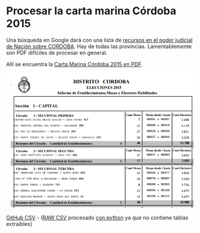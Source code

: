 # Procesar la carta marina Córdoba 2015

Una búsqueda en Google dará con una lista de [recursos en el poder judicial de Nación sobre CORDOBA](https://www.pjn.gov.ar/cne/secelec/secciones/otros/otros_view.php?oID=674&dID=4). Hay de todas las provincias. Lamentablemente son PDF difíciles de procesar en general.  

Allí se encuentra la [Carta Marina Córdoba 2015 en PDF](https://www.pjn.gov.ar/cne/secelec/document/otros/4-Carta%20Marina%202015.pdf).  

![carta](../img/carta-marina-pdf.png)




[GitHub CSV](https://github.com/OpenDataCordoba/elecciones2015/blob/master/resources/carta-marina/escuelas-elecciones-2015-cordoba.csv) - ([RAW CSV](https://github.com/OpenDataCordoba/elecciones2015/blob/master/resources/carta-marina/escuelas-elecciones-2015-cordoba.csv?raw=true) procesado [con python](https://github.com/OpenDataCordoba/elecciones2015/tree/master/resources/carta-marina) ya 
 que no contiene tablas extraibles)